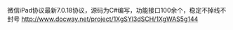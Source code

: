 微信iPad协议最新7.0.18协议，源码为C#编写，功能接口100余个，稳定不掉线不封号
http://www.docway.net/project/1XgSYl3dSCH/1XgWAS5g144

